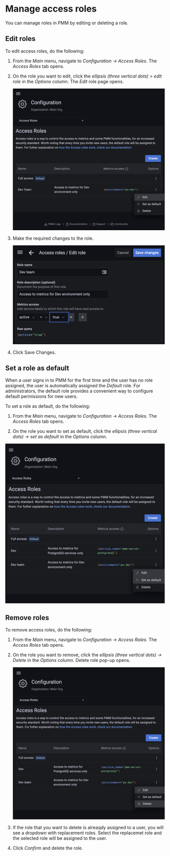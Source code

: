 # Manage access roles

You can manage roles in PMM by editing or deleting a role.

## Edit roles

To edit access roles, do the following:

1. From the *Main* menu, navigate to <i class="uil uil-cog"></i> *Configuration → Access Roles*. The *Access Roles* tab opens.

2. On the role you want to edit, click the *ellipsis (three vertical dots) > edit role* in the *Options* column. The *Edit* role page opens.

    ![!](../../_images/PMM_access_control_edit_role.png)

3. Make the required changes to the role.

    ![!](../../_images/PMM_access_control_edit_role_changes.png)


4. Click Save Changes.


## Set a role as default

When a user signs in to PMM for the first time and the user has no role assigned, the user is automatically assigned the *Default* role. For administrators, the default role provides a convenient way to configure default permissions for new users.


To set a role as default, do the following:

1. From the *Main* menu, navigate to <i class="uil uil-cog"></i> *Configuration → Access Roles*. The *Access Roles* tab opens.

2. On the role you want to set as default, click the *ellipsis (three vertical dots) → set as default* in the *Options* column.

 ![!](../../_images/PMM_access_control_default_role_changes.png)


## Remove roles

To remove access roles, do the following:

1. From the *Main* menu, navigate to <i class="uil uil-cog"></i> *Configuration → Access Roles*. The *Access Roles* tab opens.

2. On the role you want to remove, click the *ellipsis (three vertical dots) →  Delete* in the *Options* column. Delete role pop-up opens.

    ![!](../../_images/PMM_access_control_delete_role.png)

3. If the role that you want to delete is alreaqdy assigned to a user, you will see a dropdown with replacement roles. Select the replacemet role and the selected role will be assigned to the user.

4. Click *Confirm* and delete the role.















